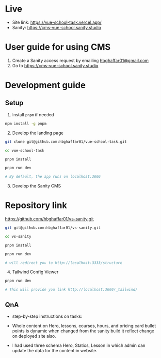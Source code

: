 # Live
- Site link: https://vue-school-task.vercel.app/
- Sanity: https://cms-vue-school.sanity.studio

# User guide for using CMS
1. Create a Sanity access request by emailing hbghaffar01@gmail.com
2. Go to https://cms-vue-school.sanity.studio

# Development guide

## Setup

1. Install `pnpm` if needed

```bash
npm install -g pnpm
```

2. Develop the landing page

```bash
git clone git@github.com:hbghaffar01/vue-school-task.git

cd vue-school-task

pnpm install

pnpm run dev

# By default, the app runs on localhost:3000
```

3. Develop the Sanity CMS

# Repository link
https://github.com/hbghaffar01/vs-sanity.git

```bash
git git@github.com:hbghaffar01/vs-sanity.git

cd vs-sanity

pnpm install

pnpm run dev

# will redirect you to http://localhost:3333/structure
```

4. Tailwind Config Viewer
```bash
pnpm run dev

# This will provide you link http://localhost:3000/_tailwind/
```

## QnA
- step-by-step instructions on tasks:

- Whole content on Hero, lessons, courses, hours, and pricing card bullet points is dynamic when changed from the sanity build it reflect change on deployed site also.
- I had used three schema Hero, Statics, Lesson in which admin can update the data for the content in website.
